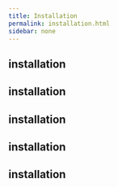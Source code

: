 ```yaml
---
title: Installation
permalink: installation.html
sidebar: none
---
```


## installation

## installation

## installation

## installation

## installation

